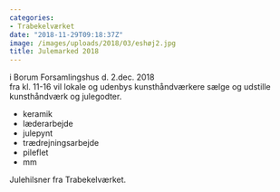```yaml
---
categories:
- Trabekelværket
date: "2018-11-29T09:18:37Z"
image: /images/uploads/2018/03/eshøj2.jpg
title: Julemarked 2018
---
```


i Borum Forsamlingshus d. 2.dec. 2018   
fra kl. 11-16 vil lokale og udenbys kunsthåndværkere sælge og udstille kunsthåndværk og julegodter.

- keramik
- læderarbejde
- julepynt
- trædrejningsarbejde
- pileflet
- mm

Julehilsner fra Trabekelværket.